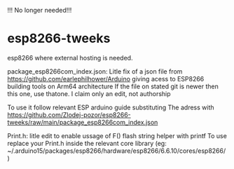 !!! No longer needed!!!

# esp8266-tweeks
esp8266 where external hosting is needed. 

package_esp8266com_index.json:
  Litle fix of a json file from https://github.com/earlephilhower/Arduino giving acess to ESP8266 building tools on Arm64 architecture
  If the file on  stated git is newer then this one, use thatone.
  I claim only an edit, not authorship
  
  To use it follow relevant ESP arduino guide substituting The adress with https://github.com/Zlodej-pozor/esp8266-tweeks/raw/main/package_esp8266com_index.json
 

Print.h:
litle edit to enable ussage of F() flash string helper with printf
  To use replace your Print.h inside the relevant core library (eg: ~/.arduino15/packages/esp8266/hardware/esp8266/6.6.10/cores/esp8266/ )
